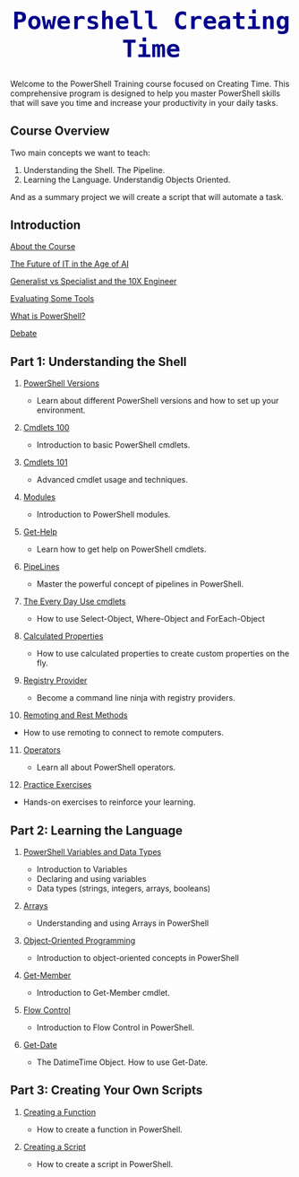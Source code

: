<h1 style="font-family: Consolas, monospace; color: #00008B; font-size: 3.1em; text-align: center;">Powershell Creating Time</h1>


Welcome to the PowerShell Training course focused on Creating Time. This comprehensive program is designed to help you master PowerShell skills that will save you time and increase your productivity in your daily tasks.

## Course Overview

Two main concepts we want to teach:

1. Understanding the Shell. The Pipeline.
2. Learning the Language. Understandig Objects Oriented.

And as a summary project we will create a script that will automate a task.


## Introduction

[About the Course](intro/aboutcourse/about.md)

[The Future of IT in the Age of AI](intro/thefutureofit.md/futureofit.md)

[Generalist vs Specialist and the 10X Engineer](intro/generalistvsspecialist/generalistspecialist.md) 

[Evaluating Some Tools](intro/tools/evaluatingsometools.md)

[What is PowerShell?](intro/whatispowershell/whatispowershell.md)

[Debate](intro/debate/debate.md)



## Part 1: Understanding the Shell

1. [PowerShell Versions](part1/PowershellVersions/index.md)
   - Learn about different PowerShell versions and how to set up your environment.

2. [Cmdlets 100](part1/Cmdlets100/index.md)
   - Introduction to basic PowerShell cmdlets.

3. [Cmdlets 101](part1/Cmdlets101/index.md)
   - Advanced cmdlet usage and techniques.

4. [Modules](part1/modules/modules.md)
   - Introduction to PowerShell modules.

5. [Get-Help](part1/Get-Help/gethelp.md)
   - Learn how to get help on PowerShell cmdlets.

6. [PipeLines](part1/PipeLiningAlias/pipeline.md)
   - Master the powerful concept of pipelines in PowerShell.

7. [The Every Day Use cmdlets](part1/TheParetoCmdlets/paretocmdlets.md)
   - How to use Select-Object, Where-Object and ForEach-Object

8. [Calculated Properties](part1/CalculatedProperties/calculatedProperties.md)
   - How to use calculated properties to create custom properties on the fly.

9. [Registry Provider](part1/registryProvider/regproviders.md)
   - Become a command line ninja with registry providers.

10. [Remoting and Rest Methods](part1/remoting/remoting.md)
  - How to use remoting to connect to remote computers.

11. [Operators](part1/operators/powershell_operators.md)
    - Learn all about PowerShell operators.

12. [Practice Exercises](part1/PracticeExercises/UserParameters/index.md)
   - Hands-on exercises to reinforce your learning.

## Part 2: Learning the Language

1. [PowerShell Variables and Data Types](part2/variableslogic101/variablelogic.md)
   - Introduction to Variables
   - Declaring and using variables
   - Data types (strings, integers, arrays, booleans)

2. [Arrays](part2/arrays/arrays.md)
   - Understanding and using Arrays in PowerShell

3. [Object-Oriented Programming](part2/objectoriented/objectoriented.md)
   - Introduction to object-oriented concepts in PowerShell

3. [Get-Member](part2/get-member/getmember.md)
   - Introduction to Get-Member cmdlet.

4. [Flow Control](part2/flowcontrol/flowcontrol.md)
   - Introduction to Flow Control in PowerShell.

5. [Get-Date](part2/getdate/getdate.md)
   - The DatimeTime Object. How to use Get-Date.

## Part 3: Creating Your Own Scripts

1. [Creating a Function](part3/functions/functions.md)
   - How to create a function in PowerShell.

2. [Creating a Script](part3/scripts/howtoscript.md)
   - How to create a script in PowerShell.

